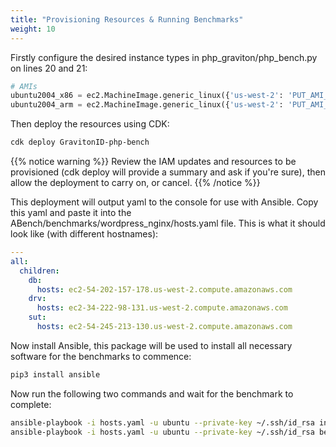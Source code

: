 ```yaml
---
title: "Provisioning Resources & Running Benchmarks"
weight: 10
---
```


Firstly configure the desired instance types in php_graviton/php_bench.py on lines 20 and 21:

```python
# AMIs
ubuntu2004_x86 = ec2.MachineImage.generic_linux({'us-west-2': 'PUT_AMI_ID_HERE'})
ubuntu2004_arm = ec2.MachineImage.generic_linux({'us-west-2': 'PUT_AMI_ID_HERE'})
```

Then deploy the resources using CDK:

```bash
cdk deploy GravitonID-php-bench
```

{{% notice warning %}}
Review the IAM updates and resources to be provisioned (cdk deploy will provide a summary and ask if you're sure), then allow the deployment to carry on, or cancel.
{{% /notice %}}

This deployment will output yaml to the console for use with Ansible.
Copy this yaml and paste it into the ABench/benchmarks/wordpress_nginx/hosts.yaml file.
This is what it should look like (with different hostnames):

```yaml
---
all:
  children:
    db:
      hosts: ec2-54-202-157-178.us-west-2.compute.amazonaws.com
    drv:
      hosts: ec2-34-222-98-131.us-west-2.compute.amazonaws.com
    sut:
      hosts: ec2-54-245-213-130.us-west-2.compute.amazonaws.com
```

Now install Ansible, this package will be used to install all necessary software for the benchmarks to commence:

```bash
pip3 install ansible
```

Now run the following two commands and wait for the benchmark to complete:

```bash
ansible-playbook -i hosts.yaml -u ubuntu --private-key ~/.ssh/id_rsa install-configure.yaml
ansible-playbook -i hosts.yaml -u ubuntu --private-key ~/.ssh/id_rsa benchmark.yaml
```